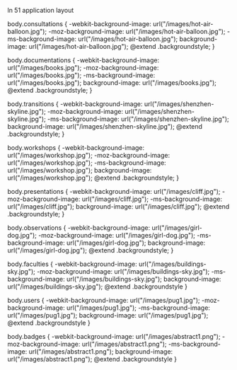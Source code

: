<!-- <li><%= link_to "Your Profile", user_path(current_user) %></li>  TODO: Make unloged in users accessible-->
ln 51
application layout

body.consultations {
-webkit-background-image: url("/images/hot-air-balloon.jpg");
   -moz-background-image: url("/images/hot-air-balloon.jpg");
    -ms-background-image: url("/images/hot-air-balloon.jpg");
        background-image: url("/images/hot-air-balloon.jpg");
@extend .backgroundstyle;
}

body.documentations {
  -webkit-background-image: url("/images/books.jpg");
     -moz-background-image: url("/images/books.jpg");
      -ms-background-image: url("/images/books.jpg");
          background-image: url("/images/books.jpg");
  @extend .backgroundstyle;
}

body.transitions {
  -webkit-background-image: url("/images/shenzhen-skyline.jpg");
     -moz-background-image: url("/images/shenzhen-skyline.jpg");
      -ms-background-image: url("/images/shenzhen-skyline.jpg");
          background-image: url("/images/shenzhen-skyline.jpg");
  @extend .backgroundstyle;
}

body.workshops {
  -webkit-background-image: url("/images/workshop.jpg");
     -moz-background-image: url("/images/workshop.jpg");
      -ms-background-image: url("/images/workshop.jpg");
          background-image: url("/images/workshop.jpg");
  @extend .backgroundstyle;
}

body.presentations {
  -webkit-background-image: url("/images/cliff.jpg");
     -moz-background-image: url("/images/cliff.jpg");
      -ms-background-image: url("/images/cliff.jpg");
          background-image: url("/images/cliff.jpg");
  @extend .backgroundstyle;
}

body.observations {
  -webkit-background-image: url("/images/girl-dog.jpg");
     -moz-background-image: url("/images/girl-dog.jpg");
      -ms-background-image: url("/images/girl-dog.jpg");
          background-image: url("/images/girl-dog.jpg");
  @extend .backgroundstyle;
}

body.faculties {
  -webkit-background-image: url("/images/buildings-sky.jpg");
     -moz-background-image: url("/images/buildings-sky.jpg");
      -ms-background-image: url("/images/buildings-sky.jpg");
          background-image: url("/images/buildings-sky.jpg");
  @extend .backgroundstyle
}

body.users {
  -webkit-background-image: url("/images/pug1.jpg");
     -moz-background-image: url("/images/pug1.jpg");
      -ms-background-image: url("/images/pug1.jpg");
          background-image: url("/images/pug1.jpg");
  @extend .backgroundstyle
}

body.badges {
  -webkit-background-image: url("/images/abstract1.png");
     -moz-background-image: url("/images/abstract1.png");
      -ms-background-image: url("/images/abstract1.png");
          background-image: url("/images/abstract1.png");
  @extend .backgroundstyle
}
